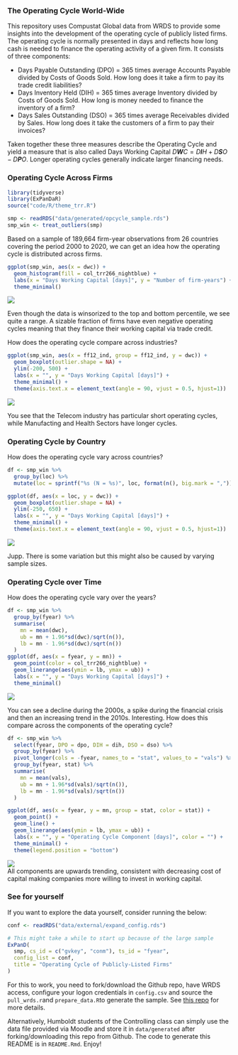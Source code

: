 
### The Operating Cycle World-Wide

This repository uses Compustat Global data from WRDS to provide some
insights into the development of the operating cycle of publicly listed
firms. The operating cycle is normally presented in days and reflects
how long cash is needed to finance the operating activity of a given
firm. It consists of three components:

-   Days Payable Outstanding (DPO) = 365 times average Accounts Payable
    divided by Costs of Goods Sold. How long does it take a firm to pay
    its trade credit liabilities?
-   Days Inventory Held (DIH) = 365 times average Inventory divided by
    Costs of Goods Sold. How long is money needed to finance the
    inventory of a firm?
-   Days Sales Outstanding (DSO) = 365 times average Receivables divided
    by Sales. How long does it take the customers of a firm to pay their
    invoices?

Taken together these three measures describe the Operating Cycle and
yield a measure that is also called Days Working Capital
*D**W**C* = *D**I**H* + *D**S**O* − *D**P**O*. Longer operating cycles
generally indicate larger financing needs.

### Operating Cycle Across Firms

``` r
library(tidyverse)
library(ExPanDaR)
source("code/R/theme_trr.R")

smp <- readRDS("data/generated/opcycle_sample.rds")
smp_win <- treat_outliers(smp)
```

Based on a sample of 189,664 firm-year observations from 26 countries
covering the period 2000 to 2020, we can get an idea how the operating
cycle is distributed across firms.

``` r
ggplot(smp_win, aes(x = dwc)) + 
  geom_histogram(fill = col_trr266_nightblue) +
  labs(x = "Days Working Capital [days]", y = "Number of firm-years") +
  theme_minimal()
```

<img src="README_files/figure-gfm/Hist-1.png" style="display: block; margin: auto;" />

Even though the data is winsorized to the top and bottom percentile, we
see quite a range. A sizable fraction of firms have even negative
operating cycles meaning that they finance their working capital via
trade credit.

How does the operating cycle compare across industries?

``` r
ggplot(smp_win, aes(x = ff12_ind, group = ff12_ind, y = dwc)) + 
  geom_boxplot(outlier.shape = NA) +
  ylim(-200, 500) + 
  labs(x = "", y = "Days Working Capital [days]") + 
  theme_minimal() +
  theme(axis.text.x = element_text(angle = 90, vjust = 0.5, hjust=1))
```

<img src="README_files/figure-gfm/Industries-1.png" style="display: block; margin: auto;" />

You see that the Telecom industry has particular short operating cycles,
while Manufacting and Health Sectors have longer cycles.

### Operating Cycle by Country

How does the operating cycle vary across countries?

``` r
df <- smp_win %>%
  group_by(loc) %>%
  mutate(loc = sprintf("%s (N = %s)", loc, format(n(), big.mark = ",")))

ggplot(df, aes(x = loc, y = dwc)) + 
  geom_boxplot(outlier.shape = NA) +
  ylim(-250, 650) + 
  labs(x = "", y = "Days Working Capital [days]") + 
  theme_minimal() +
  theme(axis.text.x = element_text(angle = 90, vjust = 0.5, hjust=1))
```

<img src="README_files/figure-gfm/Countries-1.png" style="display: block; margin: auto;" />

Jupp. There is some variation but this might also be caused by varying
sample sizes.

### Operating Cycle over Time

How does the operating cycle vary over the years?

``` r
df <- smp_win %>%
  group_by(fyear) %>%
  summarise(
    mn = mean(dwc),
    ub = mn + 1.96*sd(dwc)/sqrt(n()),
    lb = mn - 1.96*sd(dwc)/sqrt(n())
  )
ggplot(df, aes(x = fyear, y = mn)) + 
  geom_point(color = col_trr266_nightblue) + 
  geom_linerange(aes(ymin = lb, ymax = ub)) +
  labs(x = "", y = "Days Working Capital [days]") + 
  theme_minimal() 
```

<img src="README_files/figure-gfm/OCYears-1.png" style="display: block; margin: auto;" />

You can see a decline during the 2000s, a spike during the financial
crisis and then an increasing trend in the 2010s. Interesting. How does
this compare across the components of the operating cycle?

``` r
df <- smp_win %>%
  select(fyear, DPO = dpo, DIH = dih, DSO = dso) %>%
  group_by(fyear) %>%
  pivot_longer(cols = -fyear, names_to = "stat", values_to = "vals") %>%
  group_by(fyear, stat) %>%
  summarise(
    mn = mean(vals),
    ub = mn + 1.96*sd(vals)/sqrt(n()),
    lb = mn - 1.96*sd(vals)/sqrt(n())
  )

ggplot(df, aes(x = fyear, y = mn, group = stat, color = stat)) + 
  geom_point() + 
  geom_line() + 
  geom_linerange(aes(ymin = lb, ymax = ub)) +
  labs(x = "", y = "Operating Cycle Component [days]", color = "") + 
  theme_minimal() +
  theme(legend.position = "bottom")
```

<img src="README_files/figure-gfm/ComponentYears-1.png" style="display: block; margin: auto;" />
All components are upwards trending, consistent with decreasing cost of
capital making companies more willing to invest in working capital.

### See for yourself

If you want to explore the data yourself, consider running the below:

``` r
conf <- readRDS("data/external/expand_config.rds")

# This might take a while to start up because of the large sample
ExPanD(
  smp, cs_id = c("gvkey", "conm"), ts_id = "fyear",
  config_list = conf,
  title = "Operating Cycle of Publicly-Listed Firms"
)
```

For this to work, you need to fork/download the Github repo, have WRDS
access, configure your logon credentials in `config.csv` and source the
`pull_wrds.r`and `prepare_data.R`to generate the sample. See [this
repo](https://github.com/trr266/treat) for more details.

Alternatively, Humboldt students of the Controlling class can simply use
the data file provided via Moodle and store it in `data/generated` after
forking/downloading this repo from Github. The code to generate this
README is in `README.Rmd`. Enjoy!
